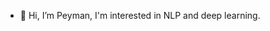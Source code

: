 - 👋 Hi, I’m Peyman, I'm interested in NLP and deep learning.

<!---
kiasar/kiasar is a ✨ special ✨ repository because its `README.md` (this file) appears on your GitHub profile.
You can click the Preview link to take a look at your changes.
--->
